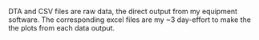 DTA and CSV files are raw data, the direct output from my equipment software.
The corresponding excel files are my ~3 day-effort to make the the plots from each data output.
